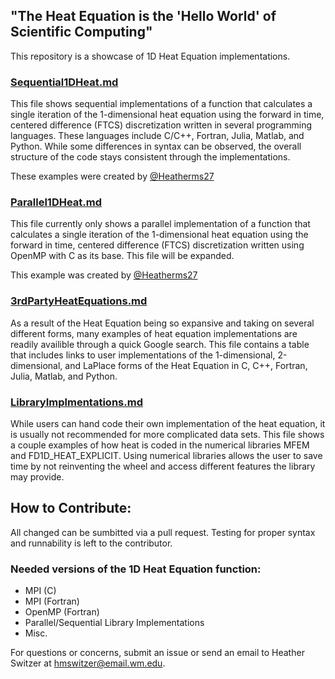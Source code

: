 ## "The Heat Equation is the 'Hello World' of Scientific Computing"

This repository is a showcase of 1D Heat Equation implementations.

### [Sequential1DHeat.md](./Sequential1DHeat.md)
This file shows sequential implementations of a function that calculates a single iteration of the 1-dimensional heat equation using the forward in time, centered difference (FTCS) discretization written in several programming languages. These languages include C/C++, Fortran, Julia, Matlab, and Python. While some differences in syntax can be observed, the overall structure of the code stays consistent through the implementations. 

These examples were created by [@Heatherms27](https://github.com/Heatherms27)

### [Parallel1DHeat.md](./Parallel1DHeat.md)
This file currently only shows a parallel implementation of a function that calculates a single iteration of the 1-dimensional heat equation using the forward in time, centered difference (FTCS) discretization written using OpenMP with C as its base. This file will be expanded. 

This example was created by [@Heatherms27](https://github.com/Heatherms27)

### [3rdPartyHeatEquations.md](./3rdPartyHeatEquations.md)
As a result of the Heat Equation being so expansive and taking on several different forms, many examples of heat equation implementations are readily availible through a quick Google search. This file contains a table that includes links to user implementations of the 1-dimensional, 2-dimensional, and LaPlace forms of the Heat Equation in C, C++, Fortran, Julia, Matlab, and Python. 

### [LibraryImplmentations.md](./LibraryImplementations.md)
While users can hand code their own implementation of the heat equation, it is usually not recommended for more complicated data sets. This file shows a couple examples of how heat is coded in the numerical libraries MFEM and FD1D\_HEAT\_EXPLICIT. Using numerical libraries allows the user to save time by not reinventing the wheel and access different features the library may provide.

## **How to Contribute**:
All changed can be sumbitted via a pull request. Testing for proper syntax and runnability is left to the contributor. 

### Needed versions of the 1D Heat Equation function:
* MPI (C)
* MPI (Fortran)
* OpenMP (Fortran)
* Parallel/Sequential Library Implementations
* Misc.

For questions or concerns, submit an issue or send an email to Heather Switzer at hmswitzer@email.wm.edu.
